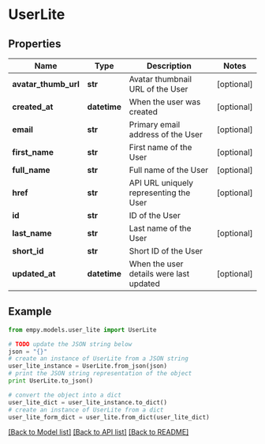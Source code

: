 # UserLite


## Properties
Name | Type | Description | Notes
------------ | ------------- | ------------- | -------------
**avatar_thumb_url** | **str** | Avatar thumbnail URL of the User | [optional] 
**created_at** | **datetime** | When the user was created | [optional] 
**email** | **str** | Primary email address of the User | [optional] 
**first_name** | **str** | First name of the User | [optional] 
**full_name** | **str** | Full name of the User | [optional] 
**href** | **str** | API URL uniquely representing the User | [optional] 
**id** | **str** | ID of the User | 
**last_name** | **str** | Last name of the User | [optional] 
**short_id** | **str** | Short ID of the User | 
**updated_at** | **datetime** | When the user details were last updated | [optional] 

## Example

```python
from empy.models.user_lite import UserLite

# TODO update the JSON string below
json = "{}"
# create an instance of UserLite from a JSON string
user_lite_instance = UserLite.from_json(json)
# print the JSON string representation of the object
print UserLite.to_json()

# convert the object into a dict
user_lite_dict = user_lite_instance.to_dict()
# create an instance of UserLite from a dict
user_lite_form_dict = user_lite.from_dict(user_lite_dict)
```
[[Back to Model list]](../README.md#documentation-for-models) [[Back to API list]](../README.md#documentation-for-api-endpoints) [[Back to README]](../README.md)


